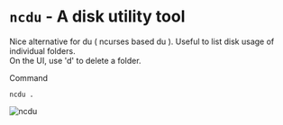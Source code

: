 # ```ncdu``` - A disk utility tool
    
Nice alternative for du ( ncurses based du ). 
Useful to list disk usage of individual folders.     
On the UI, use 'd' to delete a folder.

Command
```
ncdu .
```

    

![ncdu](https://upload.wikimedia.org/wikipedia/commons/d/d7/Ncdu_screenshot.png)
